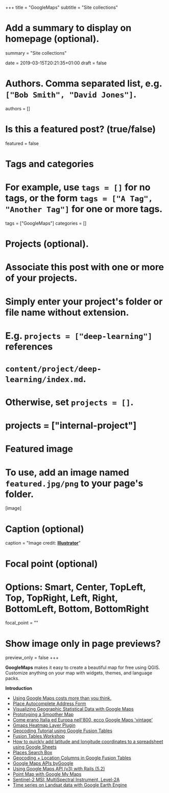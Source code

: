 +++
title = "GoogleMaps"
subtitle = "Site collections"

# Add a summary to display on homepage (optional).
summary = "Site collections"

date = 2019-03-15T20:21:35+01:00
draft = false

# Authors. Comma separated list, e.g. `["Bob Smith", "David Jones"]`.
authors = []

# Is this a featured post? (true/false)
featured = false

# Tags and categories
# For example, use `tags = []` for no tags, or the form `tags = ["A Tag", "Another Tag"]` for one or more tags.
tags = ["GoogleMaps"]
categories = []

# Projects (optional).
#   Associate this post with one or more of your projects.
#   Simply enter your project's folder or file name without extension.
#   E.g. `projects = ["deep-learning"]` references
#   `content/project/deep-learning/index.md`.
#   Otherwise, set `projects = []`.
# projects = ["internal-project"]

# Featured image
# To use, add an image named `featured.jpg/png` to your page's folder.
[image]
  # Caption (optional)
  caption = "Image credit: [**Illustrator**](https://it.wikipedia.org/wiki/Adobe_Illustrator#/media/)"

  # Focal point (optional)
  # Options: Smart, Center, TopLeft, Top, TopRight, Left, Right, BottomLeft, Bottom, BottomRight
  focal_point = ""

  # Show image only in page previews?
  preview_only = false
+++

  **GoogleMaps** makes it easy to create a beautiful map for free using QGIS. Customize anything on your map with widgets, themes, and language packs.

  **Introduction**

- [Using Google Maps costs more than you think.](https://medium.com/swlh/using-google-maps-costs-more-than-you-think-d62c7d857b2d)
- [Place Autocomplete Address Form](https://developers.google.com/maps/documentation/javascript/examples/places-autocomplete-addressform)
- [Visualizing Geographic Statistical Data with Google Maps](https://medium.com/@nholmber/gmaps-data-visualization-2b7cc685012d)
- [Prototyping a Smoother Map](https://medium.com/google-design/google-maps-cb0326d165f5?fbclid=IwAR1FJ3KLMEsrJHCw3IHkXdUXaK0AwB0si5-MvGwrvOhtvoMcrqtPLQI6lCw)
- [Come erano Italia ed Europa nell'800, ecco Google Maps 'vintage'](http://www.ansa.it/sito/notizie/tecnologia/software_app/2019/02/09/_9beedd80-390e-4653-bb2b-7f0a67093bb6.html)
- [Gmaps Heatmap Layer Plugin](https://www.patrick-wied.at/static/heatmapjs/plugin-gmaps-layer.html)
- [Geocoding Tutorial using Google Fusion Tables](https://mdl.library.utoronto.ca/sites/default/files/geocoding-tutorial-using-google-fusion-tables.pdf)
- [Fusion Tables Workshop](https://fusiontables.google.com/DataSource?docid=1Lae-86jeUDLmA6-8APDDqazlTOy1GsTXh28DAkw#rows:id=1)
- [How to quickly add latitude and longitude coordinates to a spreadsheet using Google Sheets](https://www.youtube.com/watch?v=ozjSCoJGgVc&feature=youtu.be)
- [Places Search Box](https://developers.google.com/maps/documentation/javascript/examples/places-searchbox)
- [Geocoding + Location Columns in Google Fusion Tables](https://vimeo.com/175617942)
- [Google Maps APIs byGoogle](https://eu.udacity.com/course/google-maps-apis--ud864)
- [Using Google Maps API (v3) with Rails (5.2)](https://medium.com/@pjbelo/using-google-maps-api-v3-with-rails-5-2-b066a4b2cf14)
- [Point Map with Google My Maps](https://datavizforall.org/mymaps.html)
- [Sentinel-2 MSI: MultiSpectral Instrument, Level-2A](https://developers.google.com/earth-engine/datasets/catalog/COPERNICUS_S2_SR)
- [Time series on Landsat data with Google Earth Engine](http://www.acgeospatial.co.uk/time-series-on-landsat-data-gee/)
